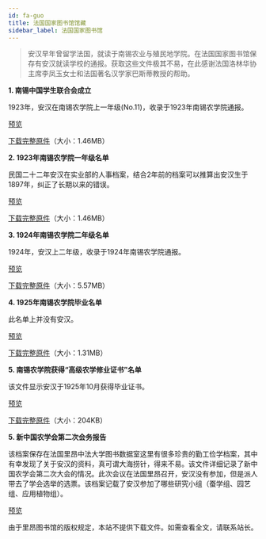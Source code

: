 ```yaml
---
id: fa-guo
title: 法国国家图书馆馆藏
sidebar_label: 法国国家图书馆
---
```

>安汉早年曾留学法国，就读于南锡农业与殖民地学院。在法国国家图书馆保存有安汉就读学校的通报。获取这些文件极其不易，在此感谢法国洛林华协主席李凤玉女士和法国著名汉学家巴斯蒂教授的帮助。

**1. 南锡中国学生联合会成立**

1923年，安汉在南锡农学院上一年级(No.11)，收录于1923年南锡农学院通报。
  
<a href='//ycimg.m.duoku.com/cimages/img/promo/hljfe/res/loading/logo/image/history/SiKu.jpg' target='_blank'>预览</a>

<a href='//ycimg.m.duoku.com/cimages/img/promo/hljfe/res/loading/logo/image/history/fa-guo-1-2-big.pdf' download="//ycimg.m.duoku.com/cimages/img/promo/hljfe/res/loading/logo/image/history/fa-guo-1-2-big.pdf">下载完整原件</a>（大小：1.46MB）

**2. 1923年南锡农学院一年级名单**

民国二十二年安汉在实业部的人事档案，结合2年前的档案可以推算出安汉生于1897年，纠正了长期以来的错误。
  
<a href='//ycimg.m.duoku.com/cimages/img/promo/hljfe/res/loading/logo/image/history/YiNianJi.jpg' target='_blank'>预览</a>

<a href='//ycimg.m.duoku.com/cimages/img/promo/hljfe/res/loading/logo/image/history/fa-guo-1-2-big.pdf' download="//ycimg.m.duoku.com/cimages/img/promo/hljfe/res/loading/logo/image/history/fa-guo-1-2-big.pdf">下载完整原件</a>（大小：1.46MB）

**3. 1924年南锡农学院二年级名单**

1924年，安汉上二年级，收录于1924年南锡农学院通报。
  
<a href='//ycimg.m.duoku.com/cimages/img/promo/hljfe/res/loading/logo/image/history/ErNianJi.jpg' target='_blank'>预览</a>

<a href='//ycimg.m.duoku.com/cimages/img/promo/hljfe/res/loading/logo/image/history/fa-guo-3-big.pdf' download="//ycimg.m.duoku.com/cimages/img/promo/hljfe/res/loading/logo/image/history/fa-guo-3-big.pdf">下载完整原件</a>（大小：5.57MB）

**4. 1925年南锡农学院毕业名单**

此名单上并没有安汉。
  
<a href='//ycimg.m.duoku.com/cimages/img/promo/hljfe/res/loading/logo/image/history/fa-guo-4-small.png' target='_blank'>预览</a>

<a href='//ycimg.m.duoku.com/cimages/img/promo/hljfe/res/loading/logo/image/history/fa-guo-4-big.pdf' download="//ycimg.m.duoku.com/cimages/img/promo/hljfe/res/loading/logo/image/history/fa-guo-4-big.pdf">下载完整原件</a>（大小：1.31MB）

**5. 南锡农学院获得“高级农学修业证书”名单**

该文件显示安汉于1925年10月获得毕业证书。
  
<a href='//ycimg.m.duoku.com/cimages/img/promo/hljfe/res/loading/logo/image/history/BiYe.jpg' target='_blank'>预览</a>

<a href='//ycimg.m.duoku.com/cimages/img/promo/hljfe/res/loading/logo/image/history/BiYe.jpg' download="//ycimg.m.duoku.com/cimages/img/promo/hljfe/res/loading/logo/image/history/BiYe.jpg">下载完整原件</a>（大小：204KB）

**5. 新中国农学会第二次会务报告**

该档案保存在法国里昂中法大学图书数据室这里有很多珍贵的勤工俭学档案，其中有幸发现了关于安汉的资料，真可谓大海捞针，得来不易。该文件详细记录了新中国农学会第二次大会的情况。此次会议在法国里昂召开，安汉没有参加，但是派人带去了学会选举的选票。该档案记载了安汉参加了哪些研究小组（蚕学组、园艺组、应用植物组）。

<a href='//ycimg.m.duoku.com/cimages/img/promo/hljfe/res/loading/logo/image/history/NongXueHui.jpg' target='_blank'>预览</a>

由于里昂图书馆的版权规定，本站不提供下载文件。如需查看全文，请联系站长。